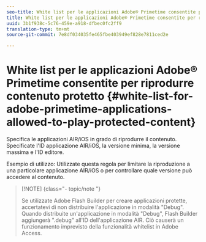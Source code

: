 ```yaml
---
seo-title: White list per le applicazioni Adobe® Primetime consentite per riprodurre contenuto protetto
title: White list per le applicazioni Adobe® Primetime consentite per riprodurre contenuto protetto
uuid: 3b1f938c-5c76-459e-a918-dfbec0fc2ff9
translation-type: tm+mt
source-git-commit: 7e8df034035fe465fbe403949ef828e7811ced2e

---
```



# White list per le applicazioni Adobe® Primetime consentite per riprodurre contenuto protetto {#white-list-for-adobe-primetime-applications-allowed-to-play-protected-content}

Specifica le applicazioni AIR/iOS in grado di riprodurre il contenuto. Specificate l&#39;ID applicazione AIR/iOS, la versione minima, la versione massima e l&#39;ID editore.

Esempio di utilizzo: Utilizzate questa regola per limitare la riproduzione a una particolare applicazione AIR/iOS o per controllare quale versione può accedere al contenuto.

>[!NOTE] {class=&quot;- topic/note &quot;}
>
>Se utilizzate Adobe Flash Builder per creare applicazioni protette, accertatevi di non distribuire l&#39;applicazione in modalità &quot;Debug&quot;. Quando distribuite un&#39;applicazione in modalità &quot;Debug&quot;, Flash Builder aggiungerà &quot;.debug&quot; all&#39;ID dell&#39;applicazione AIR. Ciò causerà un funzionamento imprevisto della funzionalità whitelist in Adobe Access.

